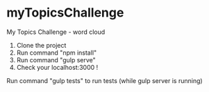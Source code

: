 # myTopicsChallenge
My Topics Challenge - word cloud

1. Clone the project
2. Run command "npm install"
3. Run command "gulp serve"
4. Check your localhost:3000 !

Run command "gulp tests" to run tests (while gulp server is running)
